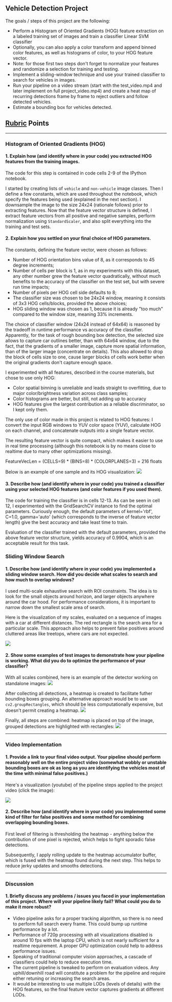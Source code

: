 ## Vehicle Detection Project

The goals / steps of this project are the following:

* Perform a Histogram of Oriented Gradients (HOG) feature extraction on a labeled training set of images and train a classifier Linear SVM classifier
* Optionally, you can also apply a color transform and append binned color features, as well as histograms of color, to your HOG feature vector.
* Note: for those first two steps don't forget to normalize your features and randomize a selection for training and testing.
* Implement a sliding-window technique and use your trained classifier to search for vehicles in images.
* Run your pipeline on a video stream (start with the test_video.mp4 and later implement on full project_video.mp4) and create a heat map of recurring detections frame by frame to reject outliers and follow detected vehicles.
* Estimate a bounding box for vehicles detected.

[//]: # (Image References)
[hogfeat]: ./output_images/HOG_features.png
[slidingwnd]: ./output_images/sliding_wnd.png
[unfiltered]: ./output_images/unfiltered_rects.png
[heatmap]: ./output_images/heatmap.png
[image_pipeline]: ./output_images/image_pipeline.png


## [Rubric](https://review.udacity.com/#!/rubrics/513/view) Points

---

### Histogram of Oriented Gradients (HOG)

#### 1. Explain how (and identify where in your code) you extracted HOG features from the training images.

The code for this step is contained in code cells 2-9 of the IPython notebook.

I started by creating lists of `vehicle` and `non-vehicle` image classes. Then I define a few constants, which are used throughout the notebook, which specify the features being used (explained in the next section). I downsample the image to the size 24x24 (rationale follows) prior to extracting features. Now that the feature vector structure is defined, I extract feature vectors from all positive and negative samples, perform normalization using `StandardScaler`, and also split everything into the training and test sets.

#### 2. Explain how you settled on your final choice of HOG parameters.

The constants, defining the feature vector, were chosen as follows:

* Number of HOG orientation bins value of 8, as it corresponds to 45 degree increments;
* Number of cells per block is 1, as in my experiments with this dataset, any other number grew the feature vector quadratically, without much benefits to the accuracy of the classifier on the test set, but with severe run time impacts;
* Number of pixels per HOG cell side defaults to 8;
* The classifier size was chosen to be 24x24 window, meaning it consists of 3x3 HOG cells/blocks, provided the above choices;
* HOG sliding window was chosen as 1, because it is already "too much" compared to the window size, meaning 33% increments.

The choice of classifier window (24x24 instead of 64x64) is reasoned by the tradeoff in runtime performance vs accuracy of the classifier. Apparently, for the task of rough bounding box detection, the selected size allows to capture car outlines better, than with 64x64 window, due to the fact, that the gradients of a smaller image, capture more spatial information, than of the larger image (concentrate on details). This also allowed to drop the block of cells size to one, cause larger blocks of cells work better when the original gradients don't capture enough space.

I experimented with all features, described in the course materials, but chose to use only HOG:
* Color spatial binning is unreliable and leads straight to overfitting, due to major color/brightness variation across class samples;
* Color histograms are better, but still, not adding up to accuracy
* HOG features give the largest contribution as a reliable discriminator, so I kept only them.

The only use of color made in this project is related to HOG features: I convert the input RGB windows to YUV color space (YUV), calculate HOG on each channel, and concatenate outputs into a single feature vector.

The resulting feature vector is quite compact, which makes it easier to use in real time processing (although this notebook is by no means close to realtime due to many other optimizations missing).

FeatureVecLen = (CELLS=9) * (BINS=8) * (COLORPLANES=3) = 216 floats

Below is an example of one sample and its HOG visualization:
![][hogfeat]

#### 3. Describe how (and identify where in your code) you trained a classifier using your selected HOG features (and color features if you used them).

The code for training the classifier is in cells 12-13. As can be seen in cell 12, I experimented with the GridSearchCV instance to find the optimal parameters. Curiously enough, the default parameters of kernel='rbf', C=1.0, gamma='auto' (which corresponds to the inverse of feature vector length) give the best accuracy and take least time to train.

Evaluation of the classifier trained with the default parameters, provided the above feature vector structure, yields accuracy of 0.9904, which is an acceptable result for this task.

### Sliding Window Search

#### 1. Describe how (and identify where in your code) you implemented a sliding window search.  How did you decide what scales to search and how much to overlap windows?

I used multi-scale exhaustive search with ROI constraints. The idea is to look for the small objects around horizon, and larger objects anywhere around the car hood. For performance considerations, it is important to narrow down the smallest scale area of search.

Here is the visualization of my scales, evaluated on a sequence of images with a car at different distances. The red rectangle is the search area for a particular scale. This approach also helps to prevent false positives around cluttered areas like treetops, where cars are not expected.

![][slidingwnd]

#### 2. Show some examples of test images to demonstrate how your pipeline is working.  What did you do to optimize the performance of your classifier?

With all scales combined, here is an example of the detector working on standalone images:
![][unfiltered]

After collecting all detections, a heatmap is created to facilitate futher bounding boxes grouping. An alternative approach would be to use `cv2.groupRectangles`, which should be less computationally expensive, but doesn't permit creating a heatmap.
![][heatmap]

Finally, all steps are combined: heatmap is placed on top of the image, grouped detections are highlighted with rectangles:
![][image_pipeline]

---

### Video Implementation

#### 1. Provide a link to your final video output.  Your pipeline should perform reasonably well on the entire project video (somewhat wobbly or unstable bounding boxes are ok as long as you are identifying the vehicles most of the time with minimal false positives.)
Here's a visualization (youtube) of the pipeline steps applied to the project video (click the image):

[![](https://img.youtube.com/vi/NHWOLMmx2nU/0.jpg)](https://www.youtube.com/watch?v=NHWOLMmx2nU)

#### 2. Describe how (and identify where in your code) you implemented some kind of filter for false positives and some method for combining overlapping bounding boxes.

First level of filtering is thresholding the heatmap - anything below the contribution of one pixel is rejected, which helps to fight sporadic false detections.

Subsequently, I apply rolling update to the heatmap accumulator buffer, which is fused with the heatmap found during the next step. This helps to reduce jerky updates and smooths detections.

---

### Discussion

#### 1. Briefly discuss any problems / issues you faced in your implementation of this project.  Where will your pipeline likely fail?  What could you do to make it more robust?

* Video pipeline asks for a proper tracking algorithm, so there is no need to perform full search every frame. This could bump up runtime performance by a lot.
* Performance of 720p processing with all visualizations disabled is around 10 fps with the laptop CPU, which is not nearly sufficient for a realtime requirement. A proper GPU optimization could help to address performance issues.
* Speaking of traditional computer vision approaches, a cascade of classifiers could help to reduce execution time.
* The current pipeline is tweaked to perform on evaluation videos. Any uphill/downhill road will constitute a problem for the pipeline and require either retuning or increasing the search areas.
* It would be interesting to use multiple LODs (levels of details) with the HOG features, so the final feature vector captures gradients at different LODs.
